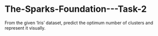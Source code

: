 # The-Sparks-Foundation---Task-2
 From the given ‘Iris’ dataset, predict the optimum number of clusters and represent it visually. 
